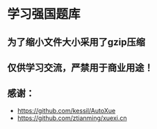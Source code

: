 # 学习强国题库
## 为了缩小文件大小采用了gzip压缩
## 仅供学习交流，严禁用于商业用途！
## 感谢：
+ https://github.com/kessil/AutoXue
+ https://github.com/ztianming/xuexi.cn

